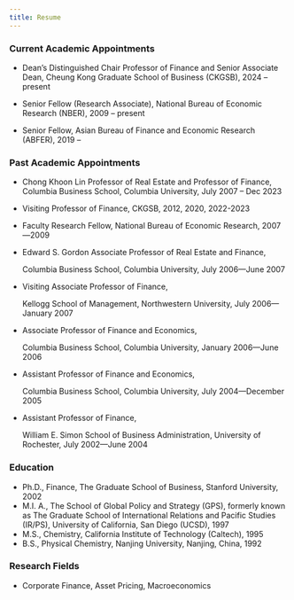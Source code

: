 ```yaml
---
title: Resume
---
```


### Current Academic Appointments

- Dean’s Distinguished Chair Professor of Finance and Senior Associate Dean, Cheung Kong Graduate School of Business (CKGSB), 2024 – present

- Senior Fellow (Research Associate), National Bureau of Economic Research (NBER), 2009 – present

- Senior Fellow, Asian Bureau of Finance and Economic Research (ABFER), 2019 –

### Past Academic Appointments

- Chong Khoon Lin Professor of Real Estate and Professor of Finance, Columbia Business School, Columbia University, July 2007 – Dec 2023

- Visiting Professor of Finance, CKGSB, 2012, 2020, 2022-2023

- Faculty Research Fellow, National Bureau of Economic Research, 2007—2009

- Edward S. Gordon Associate Professor of Real Estate and Finance,

  Columbia Business School, Columbia University, July 2006—June 2007
- Visiting Associate Professor of Finance,

  Kellogg School of Management, Northwestern University, July 2006—January 2007
- Associate Professor of Finance and Economics,

  Columbia Business School, Columbia University, January 2006—June 2006
- Assistant Professor of Finance and Economics,

  Columbia Business School, Columbia University, July 2004—December 2005
- Assistant Professor of Finance,

  William E. Simon School of Business Administration, University of Rochester,
  July 2002—June 2004

### Education

- Ph.D., Finance, The Graduate School of Business, Stanford University, 2002
- M.I. A., The School of Global Policy and Strategy (GPS), formerly known as
  The Graduate School of International Relations and Pacific Studies (IR/PS),
  University of California, San Diego (UCSD), 1997
- M.S., Chemistry, California Institute of Technology (Caltech), 1995
- B.S., Physical Chemistry, Nanjing University, Nanjing, China, 1992

### Research Fields

- Corporate Finance, Asset Pricing, Macroeconomics
